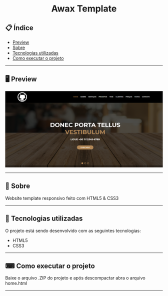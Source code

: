 <h1 align="center">
  Awax Template
</h1>

## 📋 Índice

- [Preview](#-Preview)
- [Sobre](#-Sobre)
- [Tecnologias utilizadas](#-Tecnologias-utilizadas)
- [Como executar o projeto](#-Como-executar-o-projeto)

---

## 🖥 Preview

<p align="center">
  <img src="assets/images/readme.png" width="700" >
</p>

---

## 📖 Sobre 

Website template responsivo feito com HTML5 & CSS3

---

## 🚀 Tecnologias utilizadas
O projeto está sendo desenvolvido com as seguintes tecnologias:
- HTML5
- CSS3

---

## ⌨ Como executar o projeto

Baixe o arquivo .ZIP do projeto e após descompactar abra o arquivo home.html

---
